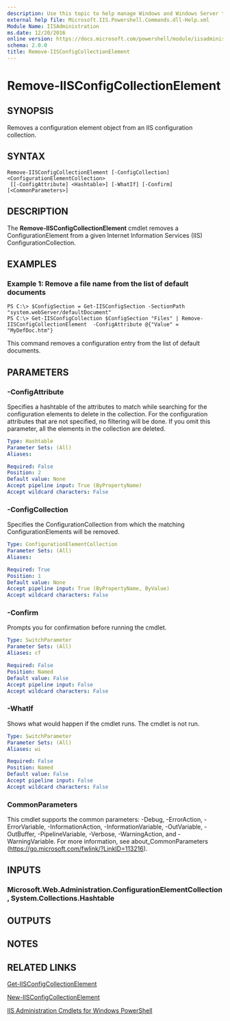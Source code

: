 ```yaml
---
description: Use this topic to help manage Windows and Windows Server technologies with Windows PowerShell.
external help file: Microsoft.IIS.Powershell.Commands.dll-Help.xml
Module Name: IISAdministration
ms.date: 12/20/2016
online version: https://docs.microsoft.com/powershell/module/iisadministration/remove-iisconfigcollectionelement?view=windowsserver2016-ps&wt.mc_id=ps-gethelp
schema: 2.0.0
title: Remove-IISConfigCollectionElement
---
```


# Remove-IISConfigCollectionElement

## SYNOPSIS
Removes a configuration element object from an IIS configuration collection.

## SYNTAX

```
Remove-IISConfigCollectionElement [-ConfigCollection] <ConfigurationElementCollection>
 [[-ConfigAttribute] <Hashtable>] [-WhatIf] [-Confirm] [<CommonParameters>]
```

## DESCRIPTION
The **Remove-IISConfigCollectionElement** cmdlet removes a ConfigurationElement from a given Internet Information Services (IIS) ConfigurationCollection.

## EXAMPLES

### Example 1: Remove a file name from the list of default documents
```
PS C:\> $ConfigSection = Get-IISConfigSection -SectionPath "system.webServer/defaultDocument"
PS C:\> Get-IISConfigCollection $ConfigSection "Files" | Remove-IISConfigCollectionElement  -ConfigAttribute @{"Value" = "MyDefDoc.htm"}
```

This command removes a configuration entry from the list of default documents.

## PARAMETERS

### -ConfigAttribute
Specifies a hashtable of the attributes to match while searching for the configuration elements to delete in the collection.
For the configuration attributes that are not specified, no filtering will be done.
If you omit this parameter, all the elements in the collection are deleted.

```yaml
Type: Hashtable
Parameter Sets: (All)
Aliases: 

Required: False
Position: 2
Default value: None
Accept pipeline input: True (ByPropertyName)
Accept wildcard characters: False
```

### -ConfigCollection
Specifies the ConfigurationCollection from which the matching ConfigurationElements will be removed.

```yaml
Type: ConfigurationElementCollection
Parameter Sets: (All)
Aliases: 

Required: True
Position: 1
Default value: None
Accept pipeline input: True (ByPropertyName, ByValue)
Accept wildcard characters: False
```

### -Confirm
Prompts you for confirmation before running the cmdlet.

```yaml
Type: SwitchParameter
Parameter Sets: (All)
Aliases: cf

Required: False
Position: Named
Default value: False
Accept pipeline input: False
Accept wildcard characters: False
```

### -WhatIf
Shows what would happen if the cmdlet runs.
The cmdlet is not run.

```yaml
Type: SwitchParameter
Parameter Sets: (All)
Aliases: wi

Required: False
Position: Named
Default value: False
Accept pipeline input: False
Accept wildcard characters: False
```

### CommonParameters
This cmdlet supports the common parameters: -Debug, -ErrorAction, -ErrorVariable, -InformationAction, -InformationVariable, -OutVariable, -OutBuffer, -PipelineVariable, -Verbose, -WarningAction, and -WarningVariable. For more information, see about_CommonParameters (https://go.microsoft.com/fwlink/?LinkID=113216).

## INPUTS

### Microsoft.Web.Administration.ConfigurationElementCollection, System.Collections.Hashtable

## OUTPUTS

## NOTES

## RELATED LINKS

[Get-IISConfigCollectionElement](./Get-IISConfigCollectionElement.md)

[New-IISConfigCollectionElement](./New-IISConfigCollectionElement.md)

[IIS Administration Cmdlets for Windows PowerShell](./iisadministration.md)


